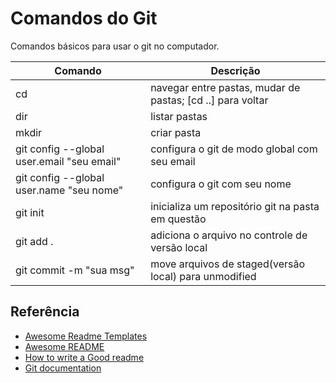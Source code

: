 
# Comandos do Git

Comandos básicos para usar o git no computador.

| Comando | Descrição |
|---------|------------|
| cd | navegar entre pastas, mudar de pastas;  [cd ..] para voltar
|dir | listar pastas
| mkdir | criar pasta
| git config --global user.email "seu email" | configura o git de modo global com seu email
| git config --global user.name "seu nome" | configura o git com seu nome
| git init | inicializa um repositório git na pasta em questão
| git add . | adiciona o arquivo no controle de versão local
| git commit -m "sua msg" | move arquivos de staged(versão local) para unmodified


## Referência

 - [Awesome Readme Templates](https://awesomeopensource.com/project/elangosundar/awesome-README-templates)
 - [Awesome README](https://github.com/matiassingers/awesome-readme)
 - [How to write a Good readme](https://bulldogjob.com/news/449-how-to-write-a-good-readme-for-your-github-project)
 - [Git documentation](https://git-scm.com/doc)
